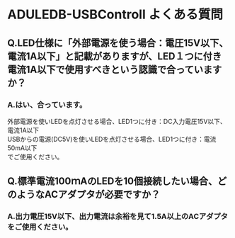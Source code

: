 # ADULEDB-USBControll よくある質問

## Q.LED仕様に「外部電源を使う場合：電圧15V以下、電流1A以下」と記載がありますが、LED１つに付き電流1A以下で使用すべきという認識で合っていますか？
### A.はい、合っています。
外部電源を使いLEDを点灯させる場合、LED1つに付き：DC入力電圧15V以下、電流1A以下  
USBからの電源(DC5V)を使いLEDを点灯させる場合、LED1つに付き：電流50mA以下  
でご使用ください。

## Q.標準電流100ｍAのLEDを10個接続したい場合、どのようなACアダプタが必要ですか？

### A.出力電圧15V以下、出力電流は余裕を見て1.5A以上のACアダプタをご使用ください。
